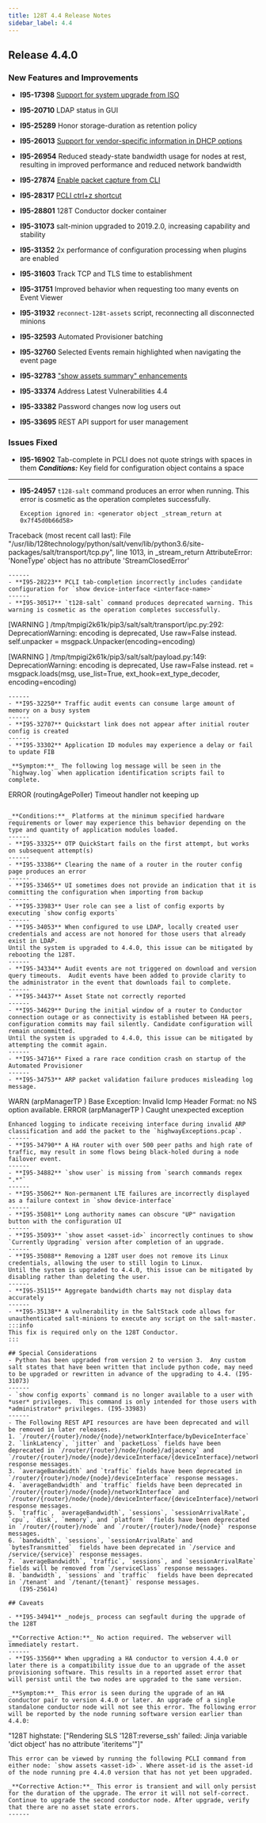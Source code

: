 ```yaml
---
title: 128T 4.4 Release Notes
sidebar_label: 4.4
---
```


## Release 4.4.0

### New Features and Improvements

- **I95-17398** [Support for system upgrade from ISO](intro_upgrading.md#upgrading-from-an-iso)

- **I95-20710** LDAP status in GUI

- **I95-25289** Honor storage-duration as retention policy

- **I95-26013** [Support for vendor-specific information in DHCP options](config_dhcp.md#vendor-specific-information-dhcp-options)

- **I95-26954** Reduced steady-state bandwidth usage for nodes at rest, resulting in improved performance and reduced network bandwidth

- **I95-27874** [Enable packet capture from CLI](ts_packet_capture.md)

- **I95-28317** [PCLI ctrl+z shortcut](concepts_pcli.md#ctrlz)

- **I95-28801** 128T Conductor docker container

- **I95-31073** salt-minion upgraded to 2019.2.0, increasing capability and stability

- **I95-31352** 2x performance of configuration processing when plugins are enabled

- **I95-31603** Track TCP and TLS time to establishment

- **I95-31751** Improved behavior when requesting too many events on Event Viewer

- **I95-31932** `reconnect-128t-assets` script, reconnecting all disconnected minions

- **I95-32593** Automated Provisioner batching

- **I95-32760** Selected Events remain highlighted when navigating the event page

- **I95-32783** ["show assets summary" enhancements](cli_reference.md#show-assets-summary)

- **I95-33374** Address Latest Vulnerabilities 4.4

- **I95-33382** Password changes now log users out

- **I95-33695** REST API support for user management

### Issues Fixed

- **I95-16902** Tab-complete in PCLI does not quote strings with spaces in them
  _**Conditions:**_ Key field for configuration object contains a space
------
- **I95-24957** `t128-salt` command produces an error when running. This error is cosmetic as the operation completes successfully.
  ```
  Exception ignored in: <generator object _stream_return at 0x7f45d0b66d58>
Traceback (most recent call last):
  File "/usr/lib/128technology/python/salt/venv/lib/python3.6/site-packages/salt/transport/tcp.py", line 1013, in _stream_return
AttributeError: 'NoneType' object has no attribute 'StreamClosedError'
  ```
------
- **I95-28223** PCLI tab-completion incorrectly includes candidate configuration for `show device-interface <interface-name>`
------
- **I95-30517** `t128-salt` command produces deprecated warning. This warning is cosmetic as the operation completes successfully.
  ```
  [WARNING ] /tmp/tmpigi2k61k/pip3/salt/salt/transport/ipc.py:292: DeprecationWarning: encoding is deprecated, Use raw=False instead.
  self.unpacker = msgpack.Unpacker(encoding=encoding)

  [WARNING ] /tmp/tmpigi2k61k/pip3/salt/salt/payload.py:149: DeprecationWarning: encoding is deprecated, Use raw=False instead.
    ret = msgpack.loads(msg, use_list=True, ext_hook=ext_type_decoder, encoding=encoding)
  ```
------
- **I95-32250** Traffic audit events can consume large amount of memory on a busy system
------
- **I95-32707** Quickstart link does not appear after initial router config is created
------
- **I95-33302** Application ID modules may experience a delay or fail to update FIB

  _**Symptom:**_ The following log message will be seen in the `highway.log` when application identification scripts fail to complete.

  ```
  ERROR (routingAgePoller) Timeout handler not keeping up
  ```

  _**Conditions:**_ Platforms at the minimum specified hardware requirements or lower may experience this behavior depending on the type and quantity of application modules loaded.
------
- **I95-33325** OTP QuickStart fails on the first attempt, but works on subsequent attempt(s)
------
- **I95-33386** Clearing the name of a router in the router config page produces an error
------
- **I95-33465** UI sometimes does not provide an indication that it is committing the configuration when importing from backup
------
- **I95-33983** User role can see a list of config exports by executing `show config exports`
------
- **I95-34053** When configured to use LDAP, locally created user credentials and access are not honored for those users that already exist in LDAP.
  Until the system is upgraded to 4.4.0, this issue can be mitigated by rebooting the 128T.
------
- **I95-34334** Audit events are not triggered on download and version query timeouts.  Audit events have been added to provide clarity to the administrator in the event that downloads fail to complete.
------
- **I95-34437** Asset State not correctly reported
------
- **I95-34629** During the initial window of a router to Conductor connection outage or as connectivity is established between HA peers, configuration commits may fail silently. Candidate configuration will remain uncommitted.
  Until the system is upgraded to 4.4.0, this issue can be mitigated by attempting the commit again.
------
- **I95-34716** Fixed a rare race condition crash on startup of the Automated Provisioner
------
- **I95-34753** ARP packet validation failure produces misleading log message.

  ```
  WARN  (arpManagerTP    ) Base Exception: Invalid Icmp Header Format: no   NS option available.
  ERROR (arpManagerTP    ) Caught unexpected exception
  ```
  Enhanced logging to indicate receiving interface during invalid ARP classification and add the packet to the `highwayExceptions.pcap`.
------
- **I95-34790** A HA router with over 500 peer paths and high rate of traffic, may result in some flows being black-holed during a node failover event.
------
- **I95-34882** `show user` is missing from `search commands regex ".*"`
------
- **I95-35062** Non-permanent LTE failures are incorrectly displayed as a failure context in `show device-interface`
------
- **I95-35081** Long authority names can obscure "UP" navigation button with the configuration UI
------
- **I95-35093** `show asset <asset-id>` incorrectly continues to show `Currently Upgrading` version after completion of an upgrade.
------
- **I95-35088** Removing a 128T user does not remove its Linux credentials, allowing the user to still login to Linux.
  Until the system is upgraded to 4.4.0, this issue can be mitigated by disabling rather than deleting the user.
------
- **I95-35115** Aggregate bandwidth charts may not display data accurately
------
- **I95-35138** A vulnerability in the SaltStack code allows for unauthenticated salt-minions to execute any script on the salt-master.
  :::info
  This fix is required only on the 128T Conductor.
  :::

## Special Considerations
- Python has been upgraded from version 2 to version 3.  Any custom salt states that have been written that include python code, may need to be upgraded or rewritten in advance of the upgrading to 4.4. (I95-31073)
------
- `show config exports` command is no longer available to a user with *user* privileges.  This command is only intended for those users with *administrator* privileges. (I95-33983)
------
- The Following REST API resources are have been deprecated and will be removed in later releases.
  1. `/router/{router}/node/{node}/networkInterface/byDeviceInterface`
  2. `linkLatency`, `jitter` and `packetLoss` fields have been deprecated in `/router/{router}/node/{node}/adjacency` and `/router/{router}/node/{node}/deviceInterface/{deviceInterface}/networkInterface/{networkInterface}/adjacency` response messages.
  3. `averageBandwidth` and `traffic` fields have been deprecated in `/router/{router}/node/{node}/deviceInterface` response messages.
  4. `averageBandwidth` and `traffic` fields have been deprecated in `/router/{router}/node/{node}/networkInterface` and `/router/{router}/node/{node}/deviceInterface/{deviceInterface}/networkInterface` response messages.
  5. `traffic`, `averageBandwidth`, `sessions`, `sessionArrivalRate`, `cpu`, `disk`, `memory`, and `platform`  fields have been deprecated in `/router/{router}/node` and `/router/{router}/node/{node}` response messages.
  6. `bandwidth`, `sessions`, `sessionArrivalRate` and `bytesTransmitted`  fields have been deprecated in `/service and /service/{service}` response messages.
  7. `averageBandwidth`, `traffic`, `sessions`, and `sessionArrivalRate` fields will be removed from `/serviceClass` response messages.
  8. `bandwidth`, `sessions` and `traffic`  fields have been deprecated in `/tenant` and `/tenant/{tenant}` response messages.
     (I95-25614)

## Caveats

- **I95-34941** _nodejs_ process can segfault during the upgrade of the 128T

  _**Corrective Action:**_ No action required. The webserver will immediately restart.
------
- **I95-33560** When upgrading a HA conductor to version 4.4.0 or later there is a compatibility issue due to an upgrade of the asset provisioning software. This results in a reported asset error that will persist until the two nodes are upgraded to the same version.

  _**Symptom:**_ This error is seen during the upgrade of an HA conductor pair to version 4.4.0 or later. An upgrade of a single standalone conductor node will not see this error. The following error will be reported by the node running software version earlier than 4.4.0:
  ```
"128T highstate: ["Rendering SLS '128T:reverse_ssh' failed: Jinja variable 'dict object' has no attribute 'iteritems'"]"
  ```
  This error can be viewed by running the following PCLI command from either node: `show assets <asset-id>`. Where asset-id is the asset-id of the node running pre 4.4.0 version that has not yet been upgraded.

  _**Corrective Action:**_ This error is transient and will only persist for the duration of the upgrade. The error it will not self-correct. Continue to upgrade the second conductor node. After upgrade, verify that there are no asset state errors.
------
